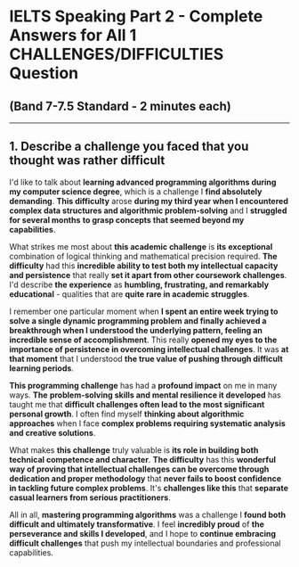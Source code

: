 # IELTS Speaking Part 2 - Complete Answers for All 1 CHALLENGES/DIFFICULTIES Question
## (Band 7-7.5 Standard - 2 minutes each)

---

## **1. Describe a challenge you faced that you thought was rather difficult**

I'd like to talk about **learning advanced programming algorithms during my computer science degree**, which is a challenge I **find absolutely demanding**. **This difficulty** arose **during my third year when I encountered complex data structures and algorithmic problem-solving** and I **struggled for several months** **to grasp concepts that seemed beyond my capabilities**.

What strikes me most about **this academic challenge** is **its** **exceptional** combination of logical thinking and mathematical precision required. **The difficulty** had this **incredible ability to test both my intellectual capacity and persistence** that really **set it apart from other coursework challenges**. I'd describe **the experience** as **humbling, frustrating, and remarkably educational** - qualities that are **quite rare in academic struggles**.

I remember one particular moment when **I spent an entire week trying to solve a single dynamic programming problem and finally achieved a breakthrough when I understood the underlying pattern, feeling an incredible sense of accomplishment**. This really **opened my eyes to the importance of persistence in overcoming intellectual challenges**. It was **at that moment** that I understood **the true value of pushing through difficult learning periods**.

**This programming challenge** has had a **profound impact** on me in many ways. **The** **problem-solving skills and mental resilience it developed** has taught me that **difficult challenges often lead to the most significant personal growth**. I often find myself **thinking about algorithmic approaches** when I face **complex problems requiring systematic analysis and creative solutions**.

What makes **this challenge** truly valuable is **its role in building both technical competence and character**. **The difficulty** has this **wonderful way of proving that intellectual challenges can be overcome through dedication and proper methodology** that **never fails to boost confidence in tackling future complex problems**. It's **challenges like this** that **separate casual learners from serious practitioners**.

All in all, **mastering programming algorithms** was a challenge I **found both difficult and ultimately transformative**. I feel **incredibly proud** of **the perseverance and skills I developed**, and I hope to **continue embracing difficult challenges** that push my intellectual boundaries and professional capabilities.
